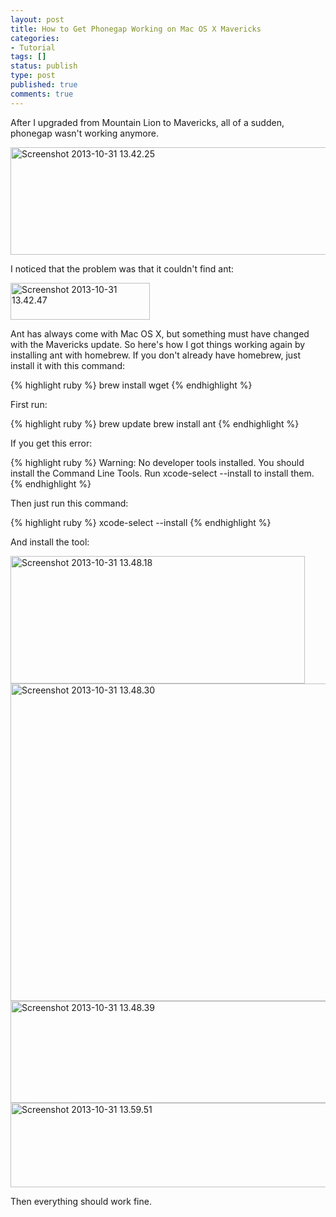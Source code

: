 ```yaml
---
layout: post
title: How to Get Phonegap Working on Mac OS X Mavericks
categories:
- Tutorial
tags: []
status: publish
type: post
published: true
comments: true
---
```


After I upgraded from Mountain Lion to Mavericks, all of a sudden, phonegap wasn't working anymore.

<a href="http://www.adamwadeharris.com/wp-content/uploads/2013/10/Screenshot-2013-10-31-13.42.25.png"><img class="aligncenter size-full wp-image-426" alt="Screenshot 2013-10-31 13.42.25" src="{{site.url}}/assets/uploads/2013/10/Screenshot-2013-10-31-13.42.25.png" width="567" height="172" /></a>

I noticed that the problem was that it couldn't find ant:

<a href="http://www.adamwadeharris.com/wp-content/uploads/2013/10/Screenshot-2013-10-31-13.42.47.png"><img class="aligncenter size-full wp-image-427" alt="Screenshot 2013-10-31 13.42.47" src="{{site.url}}/assets/uploads/2013/10/Screenshot-2013-10-31-13.42.47.png" width="223" height="59" /></a>

Ant has always come with Mac OS X, but something must have changed with the Mavericks update. So here's how I got things working again by installing ant with homebrew. If you don't already have homebrew, just install it with this command:

{% highlight ruby %}
brew install wget
{% endhighlight %}

First run:

{% highlight ruby %}
brew update
brew install ant
{% endhighlight %}

If you get this error:

{% highlight ruby %}
Warning: No developer tools installed. You should install the Command Line Tools. Run xcode-select --install to install them.{% endhighlight %}

Then just run this command:

{% highlight ruby %}
xcode-select --install
{% endhighlight %}

And install the tool:

<a href="http://www.adamwadeharris.com/wp-content/uploads/2013/10/Screenshot-2013-10-31-13.48.18.png"><img class="aligncenter size-full wp-image-428" alt="Screenshot 2013-10-31 13.48.18" src="{{site.url}}/assets/uploads/2013/10/Screenshot-2013-10-31-13.48.18.png" width="471" height="204" /></a> <a href="http://www.adamwadeharris.com/wp-content/uploads/2013/10/Screenshot-2013-10-31-13.48.30.png"><img class="aligncenter size-full wp-image-429" alt="Screenshot 2013-10-31 13.48.30" src="{{site.url}}/assets/uploads/2013/10/Screenshot-2013-10-31-13.48.30.png" width="648" height="508" /></a> <a href="http://www.adamwadeharris.com/wp-content/uploads/2013/10/Screenshot-2013-10-31-13.48.39.png"><img class="aligncenter size-full wp-image-430" alt="Screenshot 2013-10-31 13.48.39" src="{{site.url}}/assets/uploads/2013/10/Screenshot-2013-10-31-13.48.39.png" width="506" height="163" /></a> <a href="http://www.adamwadeharris.com/wp-content/uploads/2013/10/Screenshot-2013-10-31-13.59.51.png"><img class="aligncenter size-full wp-image-431" alt="Screenshot 2013-10-31 13.59.51" src="{{site.url}}/assets/uploads/2013/10/Screenshot-2013-10-31-13.59.51.png" width="508" height="135" /></a>

Then everything should work fine.
